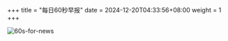 +++
title = "每日60秒早报"
date = 2024-12-20T04:33:56+08:00
weight = 1
+++

![60s-for-news](/img/zaobao/zaobao.png "由 ALAPI 提供支持")
